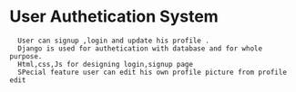 # User Authetication System
      User can signup ,login and update his profile .
      Django is used for authetication with database and for whole purpose.
      Html,css,Js for designing login,signup page
      SPecial feature user can edit his own profile picture from profile edit 
      
